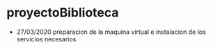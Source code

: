 # proyectoBiblioteca

- 27/03/2020 preparacion de la maquina virtual e instalacion de los servicios necesarios
